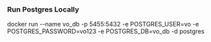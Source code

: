 ### Run Postgres Locally
docker run --name vo_db -p 5455:5432 -e POSTGRES_USER=vo -e POSTGRES_PASSWORD=vo123 -e POSTGRES_DB=vo_db -d postgres
